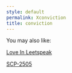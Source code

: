 ```yaml
---
style: default
permalink: Xconviction
title: conviction
---
```

You may also like:

[Love In Leetspeak](http://scp-wiki.net/love-in-leetspeak)

[SCP-2505](http://scp-wiki.net/scp-2505)

